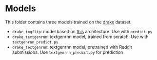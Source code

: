 # Models

This folder contains three models trained on the [drake](https://imgflip.com/meme/Drake-Hotline-Bling) dataset.

- `drake_imgflip`: model based on [this](https://github.com/dylanwenzlau/ml-scripts/tree/master/meme_text_gen_convnet) architecture. Use with `predict.py`
- `drake_textgenrnn`: textgenrnn model, trained from scratch. Use with `textgenrnn_predict.py`
- `drake_textgenrnn`: textgenrnn model, pretrained with Reddit submissions. Use `textgenrnn_predict.py` for prediction